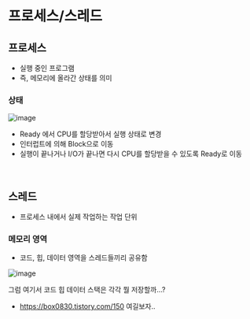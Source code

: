 # 프로세스/스레드

## 프로세스

- 실행 중인 프로그램
- 즉, 메모리에 올라간 상태를 의미



### 상태

![image](https://user-images.githubusercontent.com/36289638/153865317-a2984dd1-55c9-4c13-a85b-04d503030051.png)

- Ready 에서 CPU를 할당받아서 실행 상태로 변경
- 인터럽트에 의해 Block으로 이동
- 실행이 끝나거나 I/O가 끝나면 다시 CPU를 할당받을 수 있도록 Ready로 이동







<br/>





## 스레드

- 프로세스 내에서 실제 작업하는 작업 단위



### 메모리 영역

- 코드, 힙, 데이터 영역을  스레드들끼리 공유함

![image](https://user-images.githubusercontent.com/36289638/153867386-e4d07124-642e-4cae-9705-68b630abccc1.png)



그럼 여기서 코드 힙 데이터 스택은 각각 뭘 저장할까...?

- https://box0830.tistory.com/150 여길보자..





